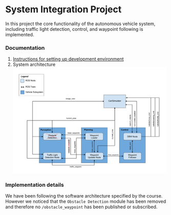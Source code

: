 # System Integration Project
In this project the core functionality of the autonomous vehicle system, including traffic light detection, control, and waypoint following is implemented. 

### Documentation
1. [Instructions for setting up development environment](https://github.com/udacity/CarND-Capstone)
2. System architecture  
  ![ros](./imgs/ros.png)

### Implementation details

We have been following the software architecture specified by the course. However we noticed that the `Obstacle Detection` module has been removed and therefore no `/obstacle_waypoint` has been published or subscribed.
